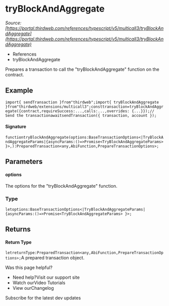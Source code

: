 # tryBlockAndAggregate

*Source: [https://portal.thirdweb.com/references/typescript/v5/multicall3/tryBlockAndAggregate](https://portal.thirdweb.com/references/typescript/v5/multicall3/tryBlockAndAggregate)*

* References
* tryBlockAndAggregate

Prepares a transaction to call the "tryBlockAndAggregate" function on the contract.

## Example

`import{ sendTransaction }from"thirdweb";import{ tryBlockAndAggregate }from"thirdweb/extensions/multicall3";consttransaction=tryBlockAndAggregate({contract,requireSuccess:...,calls:...,overrides: {...}});// Send the transactionawaitsendTransaction({ transaction, account });`
#### Signature

`functiontryBlockAndAggregate(options:BaseTransactionOptions<|TryBlockAndAggregateParams|{asyncParams:()=>Promise<TryBlockAndAggregateParams> }>,):PreparedTransaction<any,AbiFunction,PrepareTransactionOptions>;`
## Parameters

#### options

The options for the "tryBlockAndAggregate" function.

### Type

`letoptions:BaseTransactionOptions<|TryBlockAndAggregateParams|{asyncParams:()=>Promise<TryBlockAndAggregateParams> }>;`
## Returns

#### Return Type

`letreturnType:PreparedTransaction<any,AbiFunction,PrepareTransactionOptions>;`A prepared transaction object.

Was this page helpful?

* Need help?Visit our support site
* Watch ourVideo Tutorials
* View ourChangelog

Subscribe for the latest dev updates

